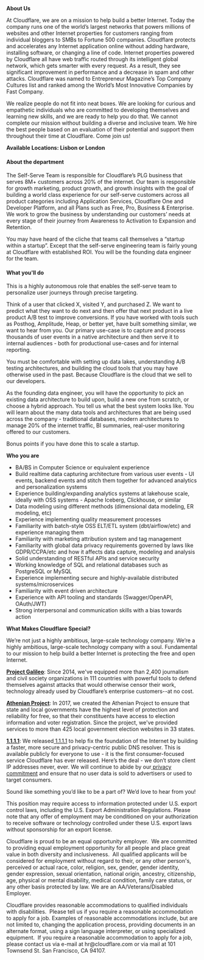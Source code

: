 <div class="content-intro">
	<div><strong>About Us</strong></div>
	<div>
		<p>At Cloudflare, we are on a mission to help build a better Internet. Today the company runs one of the world’s largest networks that powers millions of websites and other Internet properties for customers ranging from individual bloggers to SMBs to Fortune 500 companies. Cloudflare protects and accelerates any Internet application online without adding hardware, installing software, or changing a line of code. Internet properties powered by Cloudflare all have web traffic routed through its intelligent global network, which gets smarter with every request. As a result, they see significant improvement in performance and a decrease in spam and other attacks. Cloudflare was named to Entrepreneur Magazine’s Top Company Cultures list and ranked among the World’s Most Innovative Companies by Fast Company.&nbsp;</p>
		<p><span style="font-weight: 400;">We realize people do not fit into neat boxes. We are looking for curious and empathetic individuals who are committed to developing themselves and learning new skills, and we are ready to help you do that. We cannot complete our mission without building a diverse and inclusive team. We hire the best people based on an evaluation of their potential and support them throughout their time at Cloudflare. Come join us!&nbsp;</span></p>
	</div>
</div>
<p><strong>Available Locations: Lisbon or London</strong></p>
<h4><strong>About the department</strong></h4>
<p>The Self-Serve Team is responsible for Cloudflare’s PLG business that serves 8M+ customers across 20% of the internet. Our team is responsible for growth marketing, product growth, and growth insights with the goal of building a world class experience for our self-serve customers across all product categories including Application Services, Cloudflare One and Developer Platform, and all Plans such as Free, Pro, Business &amp; Enterprise. We work to grow the business by understanding our customers’ needs at every stage of their journey from Awareness to Activation to Expansion and Retention.&nbsp;</p>
<p>You may have heard of the cliche that teams call themselves a “startup within a startup”. Except that the self-serve engineering team is fairly young at Cloudflare with established ROI. You will be the founding data engineer for the team.</p>
<h4><strong>What you'll do</strong></h4>
<p>This is a highly autonomous role that enables the self-serve team to personalize user journeys through precise targeting.&nbsp;</p>
<p>Think of a user that clicked X, visited Y, and purchased Z. We want to predict what they want to do next and then offer that next product in a live product A/B test to improve conversions. If you have worked with tools such as Posthog, Amplitude, Heap, or better yet, have built something similar, we want to hear from you. Our primary use-case is to capture and process thousands of user events in a native architecture and then serve it to internal audiences - both for productional use-cases and for internal reporting.&nbsp;</p>
<p>You must be comfortable with setting up data lakes, understanding A/B testing architectures, and building the cloud tools that you may have otherwise used in the past. Because Cloudflare is the cloud that we sell to our developers.</p>
<p>As the founding data engineer, you will have the opportunity to pick an existing data architecture to build upon, build a new one from scratch, or choose a hybrid approach. You tell us what the best system looks like. You will learn about the many data tools and architectures that are being used across the company - traditional databases, modern architectures to manage 20% of the internet traffic, BI summaries, real-user monitoring offered to our customers.</p>
<p>Bonus points if you have done this to scale a startup.</p>
<p><strong>Who you are</strong></p>
<ul>
	<li>BA/BS in Computer Science or equivalent experience</li>
	<li>Build realtime data capturing architecture from various user events - UI events, backend events and stitch them together for advanced analytics and personalization systems</li>
	<li>Experience building/expanding analytics systems at lakehouse scale, ideally with OSS systems - Apache Iceberg, Clickhouse, or similar</li>
	<li>Data modeling using different methods (dimensional data modeling, ER modeling, etc)</li>
	<li>Experience implementing quality measurement processes</li>
	<li>Familiarity with batch-style OSS ELT/ETL system (dbt/airflow/etc) and experience managing them</li>
	<li>Familiarity with marketing attribution system and tag management</li>
	<li>Familiarity with global data privacy requirements governed by laws like GDPR/CCPA/etc and how it affects data capture, modeling and analysis</li>
	<li>Solid understanding of RESTful APIs and service security</li>
	<li>Working knowledge of SQL and relational databases such as PostgreSQL or MySQL</li>
	<li>Experience implementing secure and highly-available distributed systems/microservices</li>
	<li>Familiarity with event driven architecture</li>
	<li>Experience with API tooling and standards (Swagger/OpenAPI, OAuth/JWT)</li>
	<li>Strong interpersonal and communication skills with a bias towards action</li>
</ul>
<div class="content-conclusion">
	<p><strong>What Makes Cloudflare Special?</strong></p>
	<p><span style="font-weight: 400;">We’re not just a highly ambitious, large-scale technology company. We’re a highly ambitious, large-scale technology company with a soul. Fundamental to our mission to help build a better Internet is protecting the free and open Internet.</span></p>
	<p><a href="https://blog.cloudflare.com/protecting-free-expression-online/"><strong>Project Galileo</strong></a><span style="font-weight: 400;">: Since 2014, we've equipped more than 2,400 journalism and civil society organizations in 111 countries with powerful tools to defend themselves against attacks that would otherwise censor their work, technology already used by Cloudflare’s enterprise customers--at no cost.</span></p>
	<p><strong><a href="https://www.cloudflare.com/athenian/">Athenian Project</a></strong><span style="font-weight: 400;">: In 2017, we created the Athenian Project to ensure that state and local governments have the highest level of protection and reliability for free, so that their constituents have access to election information and voter registration. Since the project, we've provided services to more than 425 local government election websites in 33 states.</span></p>
	<p><a href="https://1.1.1.1/"><strong>1.1.1.1</strong></a><span style="font-weight: 400;">: We released</span><a href="https://1.1.1.1/"> <span style="font-weight: 400;">1.1.1.1</span></a><span style="font-weight: 400;"> to help fix the foundation of the Internet by building a faster, more secure and privacy-centric public DNS resolver. This is available publicly for everyone to use - it is the first consumer-focused service Cloudflare has ever released. Here’s the deal - we don’t store client IP addresses never, ever. We will continue to abide by our</span><a href="https://developers.cloudflare.com/1.1.1.1/privacy/public-dns-resolver"> privacy commitment</a><span style="font-weight: 400;"> and ensure that no user data is sold to advertisers or used to target consumers.</span></p>
	<p><span style="font-weight: 400;">Sound like something you’d like to be a part of? We’d love to hear from you!</span></p>
	<p><span style="font-weight: 400;">This position may require access to information protected under U.S. export control laws, including the U.S. Export Administration Regulations. Please note that any offer of employment may be conditioned on your authorization to receive software or technology controlled under these U.S. export laws without sponsorship for an export license.</span></p>
	<p><span style="font-weight: 400;">Cloudflare is proud to be an equal opportunity employer. &nbsp;We are committed to providing equal employment opportunity for all people and place great value in both diversity and inclusiveness. &nbsp;All qualified applicants will be considered for employment without regard to their, or any other person's, perceived or actual</span> <span style="font-weight: 400;">race, color, religion, sex, gender, gender identity, gender expression, sexual orientation, national origin, ancestry, citizenship, age, physical or mental disability, medical condition, family care status, or any other basis protected by law. </span><span style="font-weight: 400;">We are an AA/Veterans/Disabled Employer.</span></p>
	<p><span style="font-weight: 400;">Cloudflare provides reasonable accommodations to qualified individuals with disabilities. &nbsp;Please tell us if you require a reasonable accommodation to apply for a job. Examples of reasonable accommodations include, but are not limited to, changing the application process, providing documents in an alternate format, using a sign language interpreter, or using specialized equipment. &nbsp;If you require a reasonable accommodation to apply for a job, please contact us via e-mail at </span><span style="font-weight: 400;">hr@cloudflare.com</span><span style="font-weight: 400;"> or via mail at 101 Townsend St. San Francisco, CA 94107.</span></p>
</div>